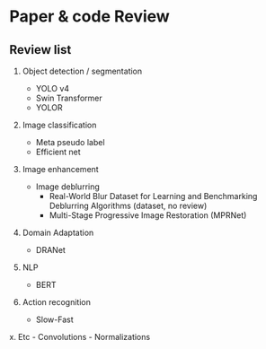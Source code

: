 # Paper & code Review
## Review list
1.	Object detection / segmentation
    - YOLO v4
    - Swin Transformer
    - YOLOR
    
2.	Image classification
    - Meta pseudo label
    - Efficient net

3. Image enhancement
    - Image deblurring
        - Real-World Blur Dataset for Learning and Benchmarking Deblurring Algorithms (dataset, no review)
        - Multi-Stage Progressive Image Restoration (MPRNet) 
 
4. Domain Adaptation
    - DRANet

5. NLP
    - BERT

6. Action recognition
    - Slow-Fast



x. Etc
    - Convolutions
    - Normalizations
    
